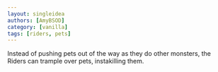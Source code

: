 ```yaml
---
layout: singleidea
authors: [AmyBSOD]
category: [vanilla]
tags: [riders, pets]
---
```

Instead of pushing pets out of the way as they do other monsters, the Riders can trample over pets, instakilling them.
